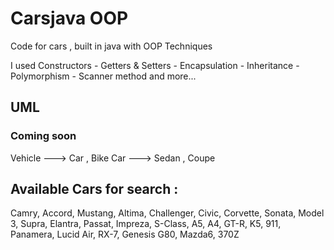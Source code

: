 # Carsjava OOP
Code for cars , built in java with OOP Techniques

I used Constructors - Getters & Setters - Encapsulation - Inheritance - Polymorphism - Scanner method and more...


## UML
### Coming soon

Vehicle ---> Car , Bike
Car ---> Sedan , Coupe

## Available Cars for search :
Camry, Accord, Mustang, Altima, Challenger, Civic, Corvette, Sonata, Model 3, Supra, Elantra, Passat, Impreza, S-Class, A5, A4, GT-R, K5, 911, Panamera, Lucid Air, RX-7, Genesis G80, Mazda6, 370Z

